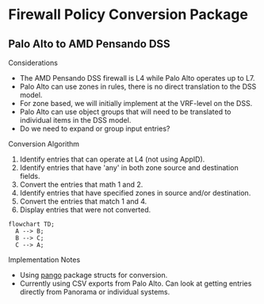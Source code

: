 # Firewall Policy Conversion Package 

## Palo Alto to AMD Pensando DSS

Considerations
* The AMD Pensando DSS firewall is L4 while Palo Alto operates up to L7.  
* Palo Alto can use zones in rules, there is no direct translation to the DSS model.
* For zone based, we will initially implement at the VRF-level on the DSS.
* Palo Alto can use object groups that will need to be translated to individual items in the DSS model.
* Do we need to expand or group input entries?

Conversion Algorithm
1. Identify entries that can operate at L4 (not using AppID).
2. Identify entries that have 'any' in both zone source and destination fields.
3. Convert the entries that math 1 and 2.
4. Identify entries that have specified zones in source and/or destination.  
5. Convert the entries that match 1 and 4.
6. Display entries that were not converted.

```mermaid
flowchart TD; 
  A --> B;
  B --> C;
  C --> A;
```

Implementation Notes
* Using [pango](github.com/PaloAltoNetworks/pango/poli/security) package structs for conversion.
* Currently using CSV exports from Palo Alto. Can look at getting entries directly from Panorama or individual systems.
